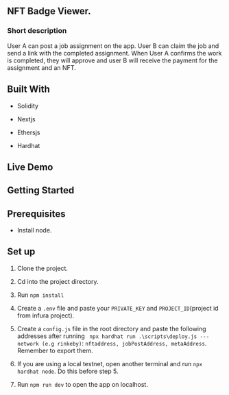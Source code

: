 ## NFT Badge Viewer.

### Short description

User A can post a job assignment on the app. User B can claim the job and send a link with the completed assignment. When User A confirms the work is completed, they will approve and user B will receive the payment for the assignment and an NFT. 

## Built With

- Solidity

- Nextjs

- Ethersjs

- Hardhat

## Live Demo

## Getting Started

## Prerequisites

- Install node.

## Set up

1. Clone the project.

2. Cd into the project directory.

3. Run ```npm install```

4. Create a ```.env``` file and paste your ```PRIVATE_KEY``` and ```PROJECT_ID```(project id from infura project).

5. Create a ```config.js``` file in the root directory and paste the following addresses after running ``` npx hardhat run .\scripts\deploy.js ---network (e.g rinkeby)```: ```nftaddress, jobPostAddress, metaAddress```. Remember to export them.

6. If you are using a local testnet, open another terminal and run ```npx hardhat node```. Do this before step 5.

7. Run ```npm run dev``` to open the app on localhost.